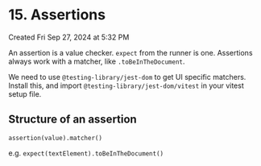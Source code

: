 # 15. Assertions
Created Fri Sep 27, 2024 at 5:32 PM

An assertion is a value checker. `expect` from the runner is one.
Assertions always work with a matcher, like `.toBeInTheDocument`.

We need to use `@testing-library/jest-dom` to get UI specific matchers. Install this, and import `@testing-library/jest-dom/vitest` in your vitest setup file.

## Structure of an assertion
`assertion(value).matcher()`

e.g. `expect(textElement).toBeInTheDocument()`